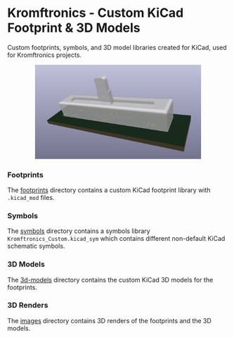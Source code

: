 # Kromftronics - Custom KiCad Footprint & 3D Models

Custom footprints, symbols, and 3D model libraries created for KiCad, used for Kromftronics projects.

<p align="center">
  <img src="./images/Potentiometer_Alpha_slide_pot_30mm/footprint-with-3dmodel.png" width=75%>
</p>

### Footprints
The [footprints](./footprints) directory contains a custom KiCad footprint library with `.kicad_mod` files.

### Symbols
The [symbols](./symbols) directory contains a symbols library `Kromftronics_Custom.kicad_sym` which contains different non-default KiCad schematic symbols.

### 3D Models
The [3d-models](./3d-models) directory contains the custom KiCad 3D models for the footprints.

### 3D Renders
The [images](./images) directory contains 3D renders of the footprints and the 3D models.
